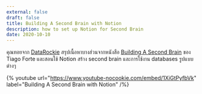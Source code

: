 ```yaml
---
external: false
draft: false
title: Building A Second Brain with Notion
description: how to set up Notion for Second Brain
date: 2020-10-10
---
```


คุณทอยจาก [DataRockie](https://www.youtube.com/c/DataRockie) สรุปเนื้อหาบางส่วนจากหนังสือ [Building A Second Brain](https://www.buildingasecondbrain.com/book) ของ Tiago Forte และสอนใช้ Notion สร้าง second brain และการใช้งาน databases รูปแบบต่างๆ

{% youtube url="https://www.youtube-nocookie.com/embed/1XiGtPyfbVk" label="Building A Second Brain with Notion" /%}
